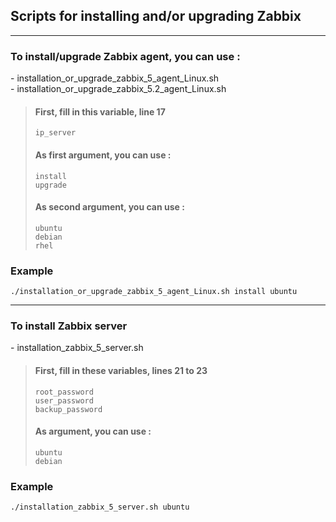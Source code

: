 ## Scripts for installing and/or upgrading Zabbix

***

### To install/upgrade Zabbix agent, you can use :
\- installation_or_upgrade_zabbix_5_agent_Linux.sh <br/>
\- installation_or_upgrade_zabbix_5.2_agent_Linux.sh

> #### First, fill in this variable, line 17
> `ip_server`
>
> #### As first argument, you can use :
> `install` <br/>
> `upgrade`
>
> #### As second argument, you can use :
> `ubuntu` <br/>
> `debian` <br/>
> `rhel`

### Example
```
./installation_or_upgrade_zabbix_5_agent_Linux.sh install ubuntu
```

***

### To install Zabbix server
\- installation_zabbix_5_server.sh
> #### First, fill in these variables, lines 21 to 23
> `root_password` <br/>
> `user_password` <br/>
> `backup_password`
>
> #### As argument, you can use :
> `ubuntu` <br/>
> `debian`

### Example
```
./installation_zabbix_5_server.sh ubuntu
```
